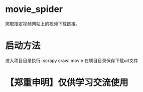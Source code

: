 # movie_spider
爬取指定视频网站上的视频下载链接。
# 启动方法
进入项目目录执行:
    scrapy crawl movie
在项目目录保存下载url文件

# 【郑重申明】仅供学习交流使用

